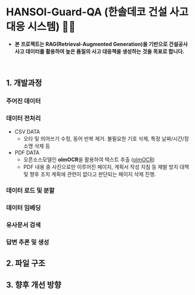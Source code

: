 # HANSOl-Guard-QA (한솔데코 건설 사고 대응 시스템) 👷🏼

- **본 프로젝트는 RAG(Retrieval-Augmented Generation)을 기반으로 건설공사 사고 데이터를 활용하여 높은 품질의 사고 대응책을 생성하는 것을 목표로 합니다.**
 
<br>

## 1. 개발과정 

### 주어진 데이터 

### 데이터 전처리

- CSV DATA 
  - 오타 및 띄어쓰기 수정, 동어 반복 제거. 불필요한 기호 삭제, 특정 날짜/시간/장소명 삭제 등 
- PDF DATA 
  - 오픈소스모델인 **olmOCR**을 활용하여 텍스트 추출 ([olmOCR](https://huggingface.co/allenai/olmOCR-7B-0225-preview))
  - PDF 내용 중 사진으로만 이루어진 페이지, 계획서 작성 지침 등 재발 방지 대책 및 향후 조치 계획에 관련이 없다고 판단되는 페이지 삭제 진행.

### 데이터 로드 및 분할 

### 데이터 임베딩 

### 유사문서 검색 

### 답변 추론 및 생성

## 2. 파일 구조 

## 3. 향후 개선 방향 
